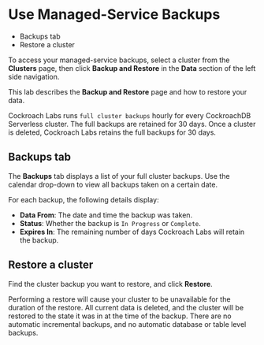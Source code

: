 
# Use Managed-Service Backups

- Backups tab
- Restore a cluster



To access your managed-service backups, select a cluster from the
**Clusters** page,
then click **Backup and Restore** in the **Data** section of the left
side navigation.


This lab describes the **Backup and Restore** page and how to restore
your data.


Cockroach Labs runs `full cluster backups` hourly for every CockroachDB Serverless cluster. 
The full backups are
retained for 30 days. Once a cluster is deleted, Cockroach Labs retains
the full backups for 30 days.




## Backups tab


The **Backups** tab displays a list of your full cluster backups. Use
the calendar drop-down to view all backups taken on a certain date.

For each backup, the following details display:

-   **Data From**: The date and time the backup was taken.
-   **Status**: Whether the backup is `In Progress` or `Complete`.
-   **Expires In**: The remaining number of days Cockroach Labs will
    retain the backup.


## Restore a cluster

Find the cluster backup you want to restore, and click **Restore**.


Performing a restore will cause your cluster to be unavailable for the
duration of the restore. All current data is deleted, and the cluster
will be restored to the state it was in at the time of the backup. There
are no automatic incremental backups, and no automatic database or table
level backups.
